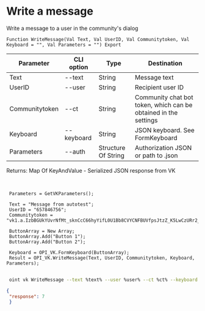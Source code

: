 ﻿---
sidebar_position: 3
---

# Write a message
 Write a message to a user in the community's dialog



`Function WriteMessage(Val Text, Val UserID, Val Communitytoken, Val Keyboard = "", Val Parameters = "") Export`

 | Parameter | CLI option | Type | Destination |
 |-|-|-|-|
 | Text | --text | String | Message text |
 | UserID | --user | String | Recipient user ID |
 | Communitytoken | --ct | String | Community chat bot token, which can be obtained in the settings |
 | Keyboard | --keyboard | String | JSON keyboard. See FormKeyboard |
 | Parameters | --auth | Structure Of String | Authorization JSON or path to .json |

 
 Returns: Map Of KeyAndValue - Serialized JSON response from VK

<br/>




```bsl title="Code example"
 Parameters = GetVKParameters();
 
 Text = "Message from autotest";
 UserID = "657846756";
 Communitytoken = "vk1.a.IzbBGUkYUvrNfMt_sknCcC66hyYifL0U1Bb8CVYCNFBUVfpsJtzZ_K5LwCzURr2_uCzEaP_AK1QmInp9sGp7fu_CtEDSipFWFXJo0y8I...";
 
 ButtonArray = New Array;
 ButtonArray.Add("Button 1");
 ButtonArray.Add("Button 2");
 
 Keyboard = OPI_VK.FormKeyboard(ButtonArray);
 Result = OPI_VK.WriteMessage(Text, UserID, Communitytoken, Keyboard, Parameters);
```
	


```sh title="CLI command example"
 
 oint vk WriteMessage --text %text% --user %user% --ct %ct% --keyboard %keyboard% --auth %auth%

```

```json title="Result"
{
 "response": 7
 }
```
